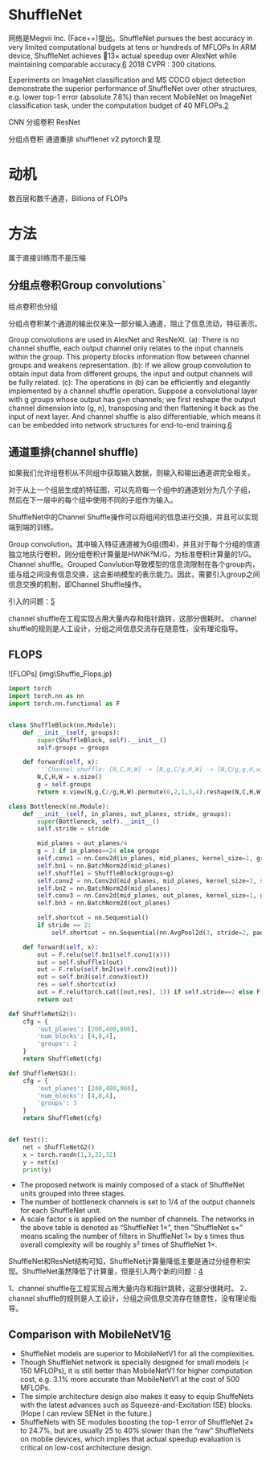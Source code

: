 # ShuffleNet

网络是Megvii Inc. (Face++)提出。ShuffleNet pursues the best accuracy in very limited computational budgets at tens or hundreds of MFLOPs
In ARM device, ShuffleNet achieves 13× actual speedup over AlexNet while maintaining comparable accuracy.[6] 2018 CVPR : 300 citations.

Experiments on ImageNet classification and MS COCO object detection demonstrate the superior performance of ShuffleNet over other structures, e.g. lower top-1 error (absolute 7.8%) than recent MobileNet on ImageNet classification task, under the computation budget of 40 MFLOPs.[2]


CNN
分组卷积
ResNet

分组点卷积
通道重排
shufflenet v2
pytorch复现

# 动机

数百层和数千通道，Billions of FLOPs

# 方法

属于直接训练而不是压缩

## 分组点卷积Group convolutions`


给点卷积也分组

分组点卷积某个通道的输出仅来及一部分输入通道，阻止了信息流动，特征表示。


Group convolutions are used in AlexNet and ResNeXt.
(a): There is no channel shuffle, each output channel only relates to the input channels within the group. This property blocks information flow between channel groups and weakens representation.
(b): If we allow group convolution to obtain input data from different groups, the input and output channels will be fully related.
(c): The operations in (b) can be efficiently and elegantly implemented by a channel shuffle operation. Suppose a convolutional layer with g groups whose output has g×n channels; we first reshape the output channel dimension into (g, n), transposing and then flattening it back as the input of next layer.
And channel shuffle is also differentiable, which means it can be embedded into network structures for end-to-end training.[6]

## 通道重排(channel shuffle)

如果我们允许组卷积从不同组中获取输入数据，则输入和输出通道讲完全相关。

对于从上一个组层生成的特征图，可以先将每一个组中的通道划分为几个子组，
然后在下一层中的每个组中使用不同的子组作为输入。


ShuffleNet中的Channel Shuffle操作可以将组间的信息进行交换，并且可以实现端到端的训练。


Group convolution。其中输入特征通道被为G组(图4)，并且对于每个分组的信道独立地执行卷积，则分组卷积计算量是HWNK²M/G，为标准卷积计算量的1/G。
Channel shuffle。Grouped Convlution导致模型的信息流限制在各个group内，组与组之间没有信息交换，这会影响模型的表示能力。因此，需要引入group之间信息交换的机制，即Channel Shuffle操作。

引入的问题：[5]

channel shuffle在工程实现占用大量内存和指针跳转，这部分很耗时。
channel shuffle的规则是人工设计，分组之间信息交流存在随意性，没有理论指导。





## FLOPS

![FLOPs] (img\Shuffle_Flops.jp)

```py
import torch
import torch.nn as nn
import torch.nn.functional as F


class ShuffleBlock(nn.Module):
    def __init__(self, groups):
        super(ShuffleBlock, self).__init__()
        self.groups = groups

    def forward(self, x):
        '''Channel shuffle: [N,C,H,W] -> [N,g,C/g,H,W] -> [N,C/g,g,H,w] -> [N,C,H,W]'''
        N,C,H,W = x.size()
        g = self.groups
        return x.view(N,g,C//g,H,W).permute(0,2,1,3,4).reshape(N,C,H,W)

class Bottleneck(nn.Module):
    def __init__(self, in_planes, out_planes, stride, groups):
        super(Bottleneck, self).__init__()
        self.stride = stride

        mid_planes = out_planes/4
        g = 1 if in_planes==24 else groups
        self.conv1 = nn.Conv2d(in_planes, mid_planes, kernel_size=1, groups=g, bias=False)
        self.bn1 = nn.BatchNorm2d(mid_planes)
        self.shuffle1 = ShuffleBlock(groups=g)
        self.conv2 = nn.Conv2d(mid_planes, mid_planes, kernel_size=3, stride=stride, padding=1, groups=mid_planes, bias=False)
        self.bn2 = nn.BatchNorm2d(mid_planes)
        self.conv3 = nn.Conv2d(mid_planes, out_planes, kernel_size=1, groups=groups, bias=False)
        self.bn3 = nn.BatchNorm2d(out_planes)

        self.shortcut = nn.Sequential()
        if stride == 2:
            self.shortcut = nn.Sequential(nn.AvgPool2d(3, stride=2, padding=1))

    def forward(self, x):
        out = F.relu(self.bn1(self.conv1(x)))
        out = self.shuffle1(out)
        out = F.relu(self.bn2(self.conv2(out)))
        out = self.bn3(self.conv3(out))
        res = self.shortcut(x)
        out = F.relu(torch.cat([out,res], 1)) if self.stride==2 else F.relu(out+res)
        return out

def ShuffleNetG2():
    cfg = {
        'out_planes': [200,400,800],
        'num_blocks': [4,8,4],
        'groups': 2
    }
    return ShuffleNet(cfg)

def ShuffleNetG3():
    cfg = {
        'out_planes': [240,480,960],
        'num_blocks': [4,8,4],
        'groups': 3
    }
    return ShuffleNet(cfg)


def test():
    net = ShuffleNetG2()
    x = torch.randn(1,3,32,32)
    y = net(x)
    print(y)
```

- The proposed network is mainly composed of a stack of ShuffleNet units grouped into three stages.
- The number of bottleneck channels is set to 1/4 of the output channels for each ShuffleNet unit.
- A scale factor s is applied on the number of channels. The networks in the above table is denoted as “ShuffleNet 1×”, then ”ShuffleNet s×” means scaling the number of filters in ShuffleNet 1× by s times thus overall complexity will be roughly s² times of ShuffleNet 1×.



ShuffleNet和ResNet结构可知，ShuffleNet计算量降低主要是通过分组卷积实现。ShuffleNet虽然降低了计算量，但是引入两个新的问题：[4]

1、channel shuffle在工程实现占用大量内存和指针跳转，这部分很耗时。
2、channel shuffle的规则是人工设计，分组之间信息交流存在随意性，没有理论指导。


## Comparison with MobileNetV1[6]

- ShuffleNet models are superior to MobileNetV1 for all the complexities.
- Though ShuffleNet network is specially designed for small models (< 150 MFLOPs), it is still better than MobileNetV1 for higher computation cost, e.g. 3.1% more accurate than MobileNetV1 at the cost of 500 MFLOPs.
- The simple architecture design also makes it easy to equip ShuffeNets with the latest advances such as Squeeze-and-Excitation (SE) blocks. (Hope I can review SENet in the future.)
- ShuffleNets with SE modules boosting the top-1 error of ShuffleNet 2× to 24.7%, but are usually 25 to 40% slower than the “raw” ShuffleNets on mobile devices, which implies that actual speedup evaluation is critical on low-cost architecture design.



[1]: https://ai.deepshare.net/detail/v_5ee645312d94a_eMNJ5Jws/3?from=p_5ee641d2e8471_5z8XYfL6&type=6
[2]: https://arxiv.org/abs/1707.01083
[3]: https://github.com/kuangliu/pytorch-cifar/blob/master/models/shufflenet.py
[4]: https://zhuanlan.zhihu.com/p/45496826
[5]: https://cygao.xyz/2019/07/12/lightweight/
[6]: https://towardsdatascience.com/review-shufflenet-v1-light-weight-model-image-classification-5b253dfe982f
